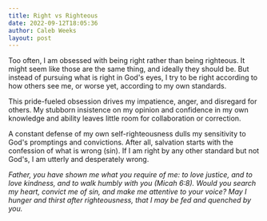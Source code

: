```yaml
---
title: Right vs Righteous
date: 2022-09-12T18:05:36
author: Caleb Weeks
layout: post
---
```


Too often, I am obsessed with being right rather than being righteous. It might seem like those are the same thing, and ideally they should be. But instead of pursuing what is right in God's eyes, I try to be right according to how others see me, or worse yet, according to my own standards.

This pride-fueled obsession drives my impatience, anger, and disregard for others. My stubborn insistence on my opinion and confidence in my own knowledge and ability leaves little room for collaboration or correction.

A constant defense of my own self-righteousness dulls my sensitivity to God's promptings and convictions. After all, salvation starts with the confession of what is wrong (sin). If I am right by any other standard but not God's, I am utterly and desperately wrong.

_Father, you have shown me what you require of me: to love justice, and to love kindness, and to walk humbly with you (Micah 6:8). Would you search my heart, convict me of sin, and make me attentive to your voice? May I hunger and thirst after righteousness, that I may be fed and quenched by you._
